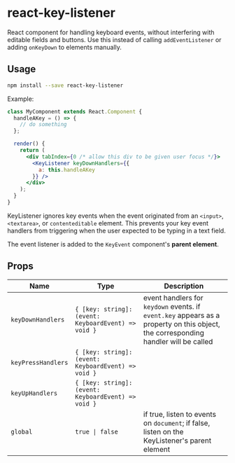 # react-key-listener

React component for handling keyboard events, without interfering with editable fields and buttons. Use this instead of calling `addEventListener` or adding `onKeyDown` to elements manually.

## Usage

```bash
npm install --save react-key-listener
```

Example:

```jsx
class MyComponent extends React.Component {
  handleAKey = () => {
    // do something
  };

  render() {
    return (
      <div tabIndex={0 /* allow this div to be given user focus */}>
        <KeyListener keyDownHandlers={{
          a: this.handleAKey
        }} />
      </div>
    );
  }
}
```


KeyListener ignores key events when the event originated from an `<input>`, `<textarea>`, or `contenteditable` element. This prevents your key event handlers from triggering when the user expected to be typing in a text field.

The event listener is added to the `KeyEvent` component's **parent element**.

## Props

| Name               | Type                       | Description |
| ------------------ | -------------------------- | ----------- |
| `keyDownHandlers` | `{ [key: string]: (event: KeyboardEvent) => void }` | event handlers for `keydown` events. if `event.key` appears as a property on this object, the corresponding handler will be called |
| `keyPressHandlers` | `{ [key: string]: (event: KeyboardEvent) => void }` | |
| `keyUpHandlers` | `{ [key: string]: (event: KeyboardEvent) => void }` | |
| `global` | <code>true &#124; false</code> | if true, listen to events on `document`; if false, listen on the KeyListener's parent element |

